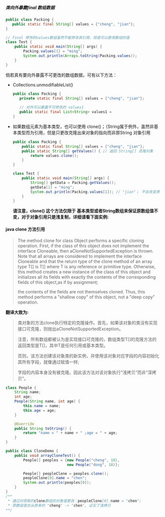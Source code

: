 ##### 类向外暴露final 数组数据

```java
public class Packing {
   public static final String[] values = {"cheng", "jian"};
}

// final 修饰的values数组虽然不能修改其引用，但是可以更改数组的值
class Test {
    public static void main(String[] args) {
        Packing.values[1] = "ming";
        System.out.println(Arrays.toString(Packing.values));
    }
}
```

倘若真有要向外暴露不可更改的数组数据，可有以下方法：

- Collections.unmodifiableList()

  ```java
  public class Packing {
     private static final String[] values = {"cheng", "jian"};
     
     // 对外可以暴露不可修改的 values1
     public static final List<String> values1 = 					                  					Collections.unmodifiableList(Arrays.asList(values));
  }
  
  ```

- 如果数组元素为基本类型，也可以使用 clone()；（String属于例外，虽然非基本类型而为引用，但是只更改克隆出来对象的指向而非原String 对象引用

  ```java
  public class Packing {
      public static final String[] values = {"cheng", "jian"};
      public static String[] getValues() { // 返回 String[] 克隆对象
          return values.clone();
      }
  }
  
  class Test {
      public static void main(String[] args) {
          String[] getData = Packing.getValues();
          getData[1] = "ming";
          System.out.println(Packing.values[1]); // "jian"； 不会改变原数组的值
      }
  }
  
  ```

  **请注意，clone() 这个方法仅限于 基本类型或者String数组来保证原数组值不变，对于对象引用只是浅复制，详细请看下面实例:**



#### java clone 方法引用

>The method clone for class Object performs a specific cloning operation. First, if the class of this object does not implement the interface Cloneable, then aCloneNotSupportedException is thrown.
>Note that all arrays are considered to implement the interface Cloneable and that the return type of the clone method of an array type T[] is T[] where T is any reference or primitive type.
>Otherwise, this method creates a new instance of the class of this object and initializes all its fields with exactly the contents of the corresponding fields of this object,as if by assignment; 
>
>the contents of the fields are not themselves cloned. Thus, this method performs a "shallow copy" of this object, not a "deep copy" operation.

**翻译大致为:**

>类对象的方法clone执行特定的克隆操作。首先，如果该对象的类没有实现接口可克隆，则抛出aCloneNotSupportedException。
>
>注意，所有数组都被认为是实现接口可克隆的，数组类型T[]的克隆方法的返回类型是T[]，其中T是任何引用或基本类型。
>
>否则，该方法创建该对象类的新实例，并使用该对象对应字段的内容初始化其所有字段，就像通过赋值一样;
>
>字段的内容本身没有被克隆。因此该方法对该对象执行“浅拷贝”而非“深拷贝”。



```java
class People {
    String name;
    int age;
    People(String name, int age) {
        this.name = name;
        this.age = age;
    }

    @Override
    public String toString() {
        return "name = " + name + " ;age = " + age;
    }
}

public class CloneDemo {
    public void arrayCloneTest() {
    	People[] peoples = {new People("cheng", 18),
                        	new People("dong", 18)};

    	People[] peopleClone = peoples.clone();
   	 	peopleClone[0].name = "chen";
    	System.out.println(peoples[0]);
	}
}
/**
 * 通过对获取的clone数组的对象值更改：peopleClone[0].name = "chen";
 * 原数组值也从原来的 "cheng" -> "chen", 证实了浅拷贝
**/
```